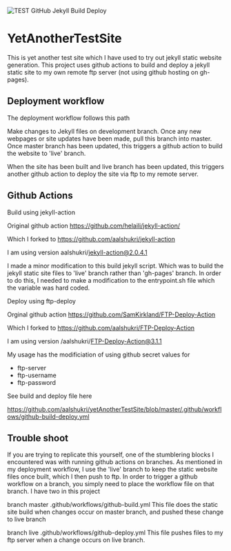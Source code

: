 ![TEST GitHub Jekyll Build Deploy](https://github.com/aalshukri/yetAnotherTestSite/workflows/TEST%20GitHub%20Jekyll%20Build%20Deploy/badge.svg)

# YetAnotherTestSite

This is yet another test site which I have used to try out jekyll static website generation.
This project uses github actions to build and deploy a jekyll static site to my own remote ftp server (not using github hosting on gh-pages).

## Deployment workflow

The deployment workflow follows this path

Make changes to Jekyll files on development branch.
Once any new webpages or site updates have been made, pull this branch into master.
Once master branch has been updated, this triggers a github action to build the website to 'live' branch.

When the site has been built and live branch has been updated, this triggers another github action
to deploy the site via ftp to my remote server.


## Github Actions

Build using jekyll-action 

Original github action
https://github.com/helaili/jekyll-action/

Which I forked to
https://github.com/aalshukri/jekyll-action

I am using version
aalshukri/jekyll-action@2.0.4.1

I made a minor modification to this build jekyll script.
Which was to build the jekyll static site files to 'live' branch rather than 'gh-pages' branch.
In order to do this, I needed to make a modification to the entrypoint.sh file which the variable was hard coded.


Deploy using ftp-deploy 

Orginal github action
https://github.com/SamKirkland/FTP-Deploy-Action

Which I forked to
https://github.com/aalshukri/FTP-Deploy-Action

I am using version
/aalshukri/FTP-Deploy-Action@3.1.1

My usage has the modificiation of using github secret values for 
 - ftp-server
 - ftp-username
 - ftp-password


See build and deploy file here

https://github.com/aalshukri/yetAnotherTestSite/blob/master/.github/workflows/github-build-deploy.yml

## Trouble shoot

If you are trying to replicate this yourself, 
one of the stumblering blocks I encountered was with running github actions on branches.
As mentioned in my deployment workflow, I use the 'live' branch to keep the static website files
once built, which I then push to ftp.
In order to trigger a github workflow on a branch, you simply need to place the workflow file on that branch.
I have two in this project

branch master
.github/workflows/github-build.yml
	This file does the static site build when changes occur on master branch,
	and pushed these change to live branch


branch live
.github/workflows/github-deploy.yml
	This file pushes files to my ftp server 
	when a change occurs on live branch.




